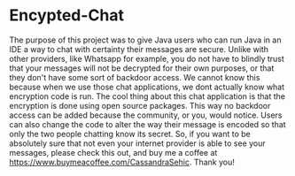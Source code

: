 # Encypted-Chat
The purpose of this project was to give Java users who can run Java in an IDE a way to chat with certainty their messages are secure. Unlike with other providers, like Whatsapp for example, you do not have to blindly trust that your messages will not be decrypted for their own purposes, or that they don't have some sort of backdoor access. We cannot know this because when we use those chat applications, we dont actually know what encryption code is run. The cool thing about this chat application is that the encryption is done using open source packages. This way no backdoor access can be added because the community, or you, would notice. Users can also change the code to alter the way their message is encoded so that only the two people chatting know its secret. So, if you want to be absolutely sure that not even your internet provider is able to see your messages, please check this out, and buy me a coffee at https://www.buymeacoffee.com/CassandraSehic. Thank you!
